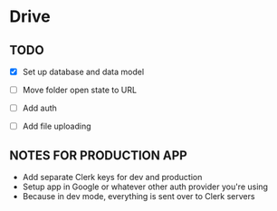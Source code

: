 # Drive

## TODO

- [x] Set up database and data model
- [ ] Move folder open state to URL
- [ ] Add auth
- [ ] Add file uploading


## NOTES FOR PRODUCTION APP

- Add separate Clerk keys for dev and production
- Setup app in Google or whatever other auth provider you're using
- Because in dev mode, everything is sent over to Clerk servers